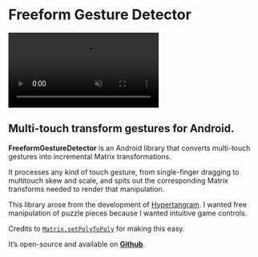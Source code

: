 <!--{
	"template": "work",
	"data": "projects_byid.freeformgesturedetector"
}-->


# Freeform Gesture Detector

<video muted autoplay loop>
	<source src="../video/freeformgesturedetector.mp4">
	<iframe src="https://giphy.com/embed/3ohs4glUsYjZA6zUDC" width="270" height="480" frameBorder="0" class="giphy-embed"></iframe>
</video>

## Multi-touch transform gestures for Android.

**FreeformGestureDetector** is an Android library that converts multi-touch gestures into incremental Matrix transformations.

It processes any kind of touch gesture, from single-finger dragging to multitouch skew and scale, and spits out the corresponding Matrix transforms needed to render that manipulation.

This library arose from the development of <a href="hypertangram.html">Hypertangram</a>. I wanted free manipulation of puzzle pieces because I wanted intuitive game controls.

Credits to [`Matrix.setPolyToPoly`](https://developer.android.com/reference/android/graphics/Matrix) for making this easy.

It’s open-source and available on [**Github**](https://github.com/Kalabasa/FreeformGestureDetector).

<div class="center">
	<div class="github-card" data-github="Kalabasa/FreeformGestureDetector" data-width="400" data-height="153" data-theme="default"></div>
	<script src="//cdn.jsdelivr.net/github-cards/latest/widget.js"></script>
</div>
